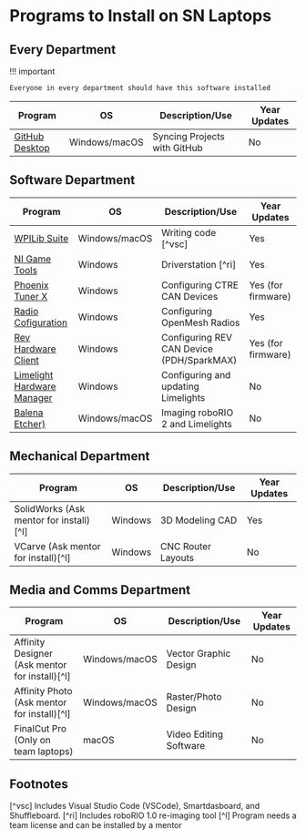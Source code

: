 # Programs to Install on SN Laptops

## **Every Department**

!!! important

    Everyone in every department should have this software installed

| Program                                      | OS            | Description/Use              | Year Updates |
| -------------------------------------------- | ------------- | ---------------------------- | ------------ |
| [GitHub Desktop](https://desktop.github.com) | Windows/macOS | Syncing Projects with GitHub | No           |

## Software Department

| Program                                                                                                  | OS            | Description/Use                           | Year Updates       |
| -------------------------------------------------------------------------------------------------------- | ------------- | ----------------------------------------- | ------------------ |
| [WPILib Suite](https://github.com/wpilibsuite/allwpilib/releases)                                        | Windows/macOS | Writing code [^vsc]                       | Yes                |
| [NI Game Tools](https://www.ni.com/en/support/downloads/drivers/download.frc-game-tools.html#500107)     | Windows       | Driverstation [^ri]                       | Yes                |
| [Phoenix Tuner X](https://apps.microsoft.com/detail/9nvv4pwdw27z?hl=en-us&gl=US)                         | Windows       | Configuring CTRE CAN Devices              | Yes (for firmware) |
| [Radio Cofiguration](https://docs.wpilib.org/en/stable/docs/zero-to-robot/step-3/radio-programming.html) | Windows       | Configuring OpenMesh Radios               | Yes                |
| [Rev Hardware Client](https://docs.revrobotics.com/rev-hardware-client/gs/install)                       | Windows       | Configuring REV CAN Device (PDH/SparkMAX) | Yes (for firmware) |
| [Limelight Hardware Manager](https://docs.limelightvision.io/docs/resources/downloads)                   | Windows       | Configuring and updating Limelights       | No                 |
| [Balena Etcher)](https://www.balena.io/etcher/)                                                          | Windows/macOS | Imaging roboRIO 2 and Limelights          | No                 |

## Mechanical Department

| Program                                 | OS      | Description/Use    | Year Updates |
| --------------------------------------- | ------- | ------------------ | ------------ |
| SolidWorks (Ask mentor for install)[^l] | Windows | 3D Modeling CAD    | Yes          |
| VCarve (Ask mentor for install)[^l]     | Windows | CNC Router Layouts | No           |

## Media and Comms Department

| Program                                        | OS            | Description/Use        | Year Updates |
| ---------------------------------------------- | ------------- | ---------------------- | ------------ |
| Affinity Designer (Ask mentor for install)[^l] | Windows/macOS | Vector Graphic Design  | No           |
| Affinity Photo (Ask mentor for install)[^l]    | Windows/macOS | Raster/Photo Design    | No           |
| FinalCut Pro (Only on team laptops)            | macOS         | Video Editing Software | No           |

## Footnotes

[^vsc] Includes Visual Studio Code (VSCode), Smartdasboard, and Shuffleboard.
[^ri] Includes roboRIO 1.0 re-imaging tool
[^l] Program needs a team license and can be installed by a mentor
